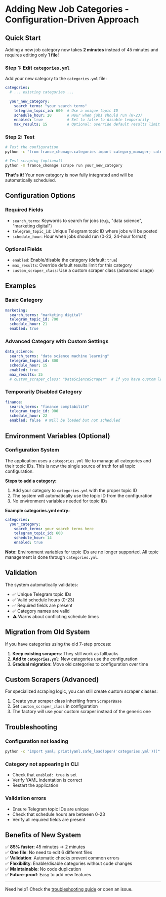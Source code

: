 # Adding New Job Categories - Configuration-Driven Approach

## Quick Start

Adding a new job category now takes **2 minutes** instead of 45 minutes and requires editing only **1 file**!

### Step 1: Edit `categories.yml`

Add your new category to the `categories.yml` file:

```yaml
categories:
  # ... existing categories ...
  
  your_new_category:
    search_terms: "your search terms"
    telegram_topic_id: 600  # Use a unique topic ID
    schedule_hour: 20       # Hour when jobs should run (0-23)
    enabled: true           # Set to false to disable temporarily
    max_results: 15         # Optional: override default results limit
```

### Step 2: Test

```bash
# Test the configuration
python -c "from france_chomage.categories import category_manager; category_manager.load_categories(); print('✅ Configuration valid')"

# Test scraping (optional)
python -m france_chomage scrape run your_new_category
```

**That's it!** Your new category is now fully integrated and will be automatically scheduled.

## Configuration Options

### Required Fields

- `search_terms`: Keywords to search for jobs (e.g., "data science", "marketing digital")
- `telegram_topic_id`: Unique Telegram topic ID where jobs will be posted
- `schedule_hour`: Hour when jobs should run (0-23, 24-hour format)

### Optional Fields

- `enabled`: Enable/disable the category (default: `true`)
- `max_results`: Override default results limit for this category
- `custom_scraper_class`: Use a custom scraper class (advanced usage)

## Examples

### Basic Category
```yaml
marketing:
  search_terms: "marketing digital"
  telegram_topic_id: 700
  schedule_hour: 21
  enabled: true
```

### Advanced Category with Custom Settings
```yaml
data_science:
  search_terms: "data science machine learning"
  telegram_topic_id: 800
  schedule_hour: 15
  enabled: true
  max_results: 25
  # custom_scraper_class: "DataScienceScraper"  # If you have custom logic
```

### Temporarily Disabled Category
```yaml
finance:
  search_terms: "finance comptabilité"
  telegram_topic_id: 900
  schedule_hour: 22
  enabled: false  # Will be loaded but not scheduled
```

## Environment Variables (Optional)

### Configuration System

The application uses a `categories.yml` file to manage all categories and their topic IDs. This is now the single source of truth for all topic configuration.

**Steps to add a category:**
1. Add your category to `categories.yml` with the proper topic ID
2. The system will automatically use the topic ID from the configuration
3. No environment variables needed for topic IDs

**Example categories.yml entry:**
```yaml
categories:
  your_category:
    search_terms: your search terms here
    telegram_topic_id: 600
    schedule_hour: 14
    enabled: true
```

**Note:** Environment variables for topic IDs are no longer supported. All topic management is done through `categories.yml`.

## Validation

The system automatically validates:

- ✅ Unique Telegram topic IDs
- ✅ Valid schedule hours (0-23)  
- ✅ Required fields are present
- ✅ Category names are valid
- ⚠️ Warns about conflicting schedule times

## Migration from Old System

If you have categories using the old 7-step process:

1. **Keep existing scrapers**: They still work as fallbacks
2. **Add to `categories.yml`**: New categories use the configuration
3. **Gradual migration**: Move old categories to configuration over time

## Custom Scrapers (Advanced)

For specialized scraping logic, you can still create custom scraper classes:

1. Create your scraper class inheriting from `ScraperBase`
2. Set `custom_scraper_class` in configuration
3. The factory will use your custom scraper instead of the generic one

## Troubleshooting

### Configuration not loading
```bash
python -c "import yaml; print(yaml.safe_load(open('categories.yml')))"
```

### Category not appearing in CLI
- Check that `enabled: true` is set
- Verify YAML indentation is correct
- Restart the application

### Validation errors
- Ensure Telegram topic IDs are unique
- Check that schedule hours are between 0-23
- Verify all required fields are present

## Benefits of New System

✅ **85% faster**: 45 minutes → 2 minutes  
✅ **One file**: No need to edit 6 different files  
✅ **Validation**: Automatic checks prevent common errors  
✅ **Flexibility**: Enable/disable categories without code changes  
✅ **Maintainable**: No code duplication  
✅ **Future-proof**: Easy to add new features  

---

Need help? Check the [troubleshooting guide](TROUBLESHOOTING.md) or open an issue.
